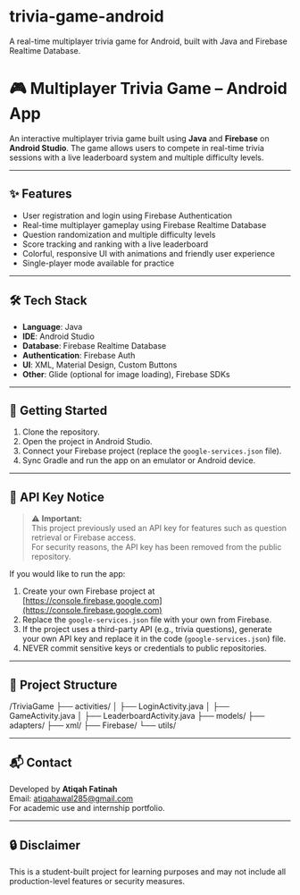 # trivia-game-android
A real-time multiplayer trivia game for Android, built with Java and Firebase Realtime Database.

# 🎮 Multiplayer Trivia Game – Android App

An interactive multiplayer trivia game built using **Java** and **Firebase** on **Android Studio**. The game allows users to compete in real-time trivia sessions with a live leaderboard system and multiple difficulty levels.

---

## ✨ Features

- User registration and login using Firebase Authentication  
- Real-time multiplayer gameplay using Firebase Realtime Database  
- Question randomization and multiple difficulty levels  
- Score tracking and ranking with a live leaderboard  
- Colorful, responsive UI with animations and friendly user experience  
- Single-player mode available for practice  

---

## 🛠️ Tech Stack

- **Language**: Java  
- **IDE**: Android Studio  
- **Database**: Firebase Realtime Database  
- **Authentication**: Firebase Auth  
- **UI**: XML, Material Design, Custom Buttons  
- **Other**: Glide (optional for image loading), Firebase SDKs

---

## 🚀 Getting Started

1. Clone the repository.  
2. Open the project in Android Studio.  
3. Connect your Firebase project (replace the `google-services.json` file).  
4. Sync Gradle and run the app on an emulator or Android device.

---

## 🔑 API Key Notice

> ⚠️ **Important:**  
This project previously used an API key for features such as question retrieval or Firebase access.  
For security reasons, the API key has been removed from the public repository.

If you would like to run the app:

1. Create your own Firebase project at [https://console.firebase.google.com](https://console.firebase.google.com)
2. Replace the `google-services.json` file with your own from Firebase.
3. If the project uses a third-party API (e.g., trivia questions), generate your own API key and replace it in the code (`google-services.json`) file.
4. NEVER commit sensitive keys or credentials to public repositories.

---

## 📂 Project Structure

/TriviaGame
├── activities/
│ ├── LoginActivity.java
│ ├── GameActivity.java
│ ├── LeaderboardActivity.java
├── models/
├── adapters/
├── xml/
├── Firebase/
└── utils/


---

## 📬 Contact

Developed by **Atiqah Fatinah**  
Email: atiqahawal285@gmail.com  
For academic use and internship portfolio.

---

## 🔒 Disclaimer

This is a student-built project for learning purposes and may not include all production-level features or security measures.
